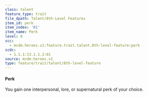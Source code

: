 ```yaml
---
class: talent
feature_type: trait
file_dpath: Talent/8th-Level Features
item_id: perk
item_index: '01'
item_name: Perk
level: 8
scc:
  - mcdm.heroes.v1:feature.trait.talent.8th-level-feature:perk
scdc:
  - 1.1.1:13.1.1.2:01
source: mcdm.heroes.v1
type: feature/trait/talent/8th-level-feature
---
```


#### Perk

You gain one interpersonal, lore, or supernatural perk of your choice.
